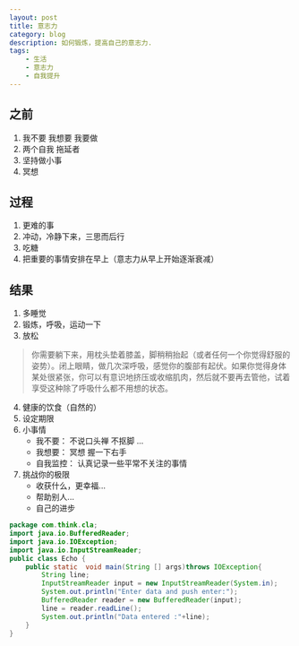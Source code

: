 ```yaml
---
layout: post
title: 意志力
category: blog
description: 如何锻炼，提高自己的意志力.
tags:
    - 生活
    - 意志力
    - 自我提升
---
```

## 之前
1. 我不要 我想要 我要做
2. 两个自我 拖延者
3. 坚持做小事
4. 冥想

## 过程
1. 更难的事
2. 冲动，冷静下来，三思而后行
3. 吃糖
4. 把重要的事情安排在早上（意志力从早上开始逐渐衰减）

## 结果
1. 多睡觉
2. 锻炼，呼吸，运动一下
3. 放松  
>你需要躺下来，用枕头垫着膝盖，脚稍稍抬起（或者任何一个你觉得舒服的姿势）。闭上眼睛，做几次深呼吸，感觉你的腹部有起伏。如果你觉得身体某处很紧张，你可以有意识地挤压或收缩肌肉，然后就不要再去管他，试着享受这种除了呼吸什么都不用想的状态。  

4. 健康的饮食（自然的）
5. 设定期限
6. 小事情
	* 我不要： 不说口头禅 不抠脚 ...
	* 我想要： 冥想 握一下右手
	* 自我监控： 认真记录一些平常不关注的事情  
7. 挑战你的极限
	* 收获什么，更幸福...
	* 帮助别人...
	* 自己的进步
```java
package com.think.cla;  
import java.io.BufferedReader;
import java.io.IOException;
import java.io.InputStreamReader;
public class Echo {   
    public static  void main(String [] args)throws IOException{
        String line;
        InputStreamReader input = new InputStreamReader(System.in);
        System.out.println("Enter data and push enter:");
        BufferedReader reader = new BufferedReader(input);
        line = reader.readLine();
        System.out.println("Data entered :"+line);
    }
}
```